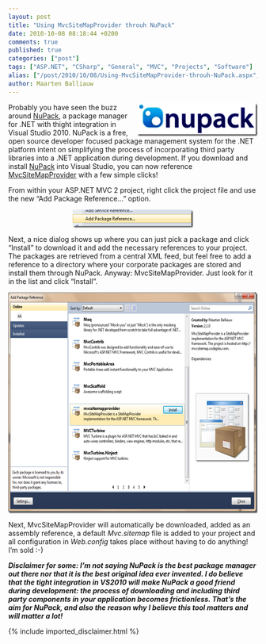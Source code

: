 ```yaml
---
layout: post
title: "Using MvcSiteMapProvider throuh NuPack"
date: 2010-10-08 08:18:44 +0200
comments: true
published: true
categories: ["post"]
tags: ["ASP.NET", "CSharp", "General", "MVC", "Projects", "Software"]
alias: ["/post/2010/10/08/Using-MvcSiteMapProvider-throuh-NuPack.aspx", "/post/2010/10/08/using-mvcsitemapprovider-throuh-nupack.aspx"]
author: Maarten Balliauw
---
```

<p><a href="http://nupack.codeplex.com/"><img style="background-image: none; border-bottom: 0px; border-left: 0px; margin: 0px 0px 0px 5px; padding-left: 0px; padding-right: 0px; display: inline; float: right; border-top: 0px; border-right: 0px; padding-top: 0px" title="NuPack" border="0" alt="NuPack" align="right" src="/images/image_65.png" width="244" height="67" /></a>Probably you have seen the buzz around <a href="http://nupack.codeplex.com/">NuPack</a>, a package manager for .NET with thight integration in Visual Studio 2010. NuPack is a free, open source developer focused package management system for the .NET platform intent on simplifying the process of incorporating third party libraries into a .NET application during development. If you download and install <a href="http://nupack.codeplex.com/releases/view/52016">NuPack</a> into Visual Studio, you can now reference <a href="http://mvcsitemap.codeplex.com/">MvcSiteMapProvider</a> with a few simple clicks!</p>  <p>From within your ASP.NET MVC 2 project, right click the project file and use the new “Add Package Reference…” option.</p>  <p><a href="/images/image_66.png"><img style="background-image: none; border-bottom: 0px; border-left: 0px; padding-left: 0px; padding-right: 0px; display: block; float: none; margin-left: auto; border-top: 0px; margin-right: auto; border-right: 0px; padding-top: 0px" title="Add package reference" border="0" alt="Add package reference" src="/images/image_thumb_36.png" width="244" height="37" /></a></p>  <p>Next, a nice dialog shows up where you can just pick a package and click “Install” to download it and add the necessary references to your project. The packages are retrieved from a central XML feed, but feel free to add a reference to a directory where your corporate packages are stored and install them through NuPack. Anyway: MvcSiteMapProvider. Just look for it in the list and click “Install”.</p>  <p><a href="/images/image_67.png"><img style="background-image: none; border-bottom: 0px; border-left: 0px; padding-left: 0px; padding-right: 0px; display: block; float: none; margin-left: auto; border-top: 0px; margin-right: auto; border-right: 0px; padding-top: 0px" title="MvcSiteMapProvider in NuPack" border="0" alt="MvcSiteMapProvider in NuPack" src="/images/image_thumb_37.png" width="644" height="446" /></a></p>  <p>Next, MvcSiteMapProvider will automatically be downloaded, added as an assembly reference, a default <em>Mvc.sitemap</em> file is added to your project and all configuration in <em>Web.config</em> takes place without having to do anything! I’m sold :-)</p>  <p><em><strong>Disclaimer for some: I’m not saying NuPack is the best package manager out there nor that it is the best original idea ever invented. I do believe that the tight integration in VS2010 will make NuPack a good friend during development: the process of downloading and including third party components in your application becomes frictionless. That’s the aim for NuPack, and also the reason why I believe this tool matters and will matter a lot!</strong></em></p>

{% include imported_disclaimer.html %}

